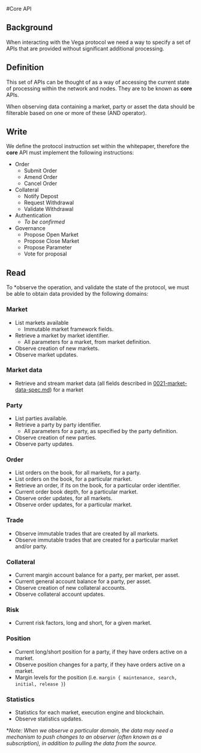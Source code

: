 #Core API

## Background

When interacting with the Vega protocol we need a way to specify a set of APIs that are provided without significant additional processing. 

## Definition

This set of APIs can be thought of as a way of accessing the current state of processing within the network and nodes. They are to be known as **core** APIs. 

When observing data containing a market, party or asset the data should be filterable based on one or more of these (AND operator).

## Write

We define the protocol instruction set within the whitepaper, therefore the **core** API must implement the following instructions:

- Order
  - Submit Order
  - Amend Order
  - Cancel Order
- Collateral
  - Notify Depost
  - Request Withdrawal
  - Validate Withdrawal
- Authentication
  - *To be confirmed*
- Governance
  - Propose Open Market
  - Propose Close Market
  - Propose Parameter
  - Vote for proposal
   
## Read

To *observe the operation, and validate the state of the protocol, we must be able to obtain data provided by the following domains:

### Market

- List markets available
	- Immutable market framework fields.
- Retrieve a market by market identifier.
   - All parameters for a market, from market definition.
- Observe creation of new markets.
- Observe market updates.

### Market data

- Retrieve and stream market data (all fields described in [0021-market-data-spec.md](./0021-market-data-spec.md)) for a market
 
### Party

- List parties available.
- Retrieve a party by party identifier.
   - All parameters for a party, as specified by the party definition.
- Observe creation of new parties.
- Observe party updates.

### Order

- List orders on the book, for all markets, for a party.
- List orders on the book, for a particular market.
- Retrieve an order, if its on the book, for a particular order identifier.
- Current order book depth, for a particular market.
- Observe order updates, for all markets.
- Observe order updates, for a particular market.

### Trade

- Observe immutable trades that are created by all markets.
- Observe immutable trades that are created for a particular market and/or party.

### Collateral

- Current margin account balance for a party, per market, per asset.
- Current general account balance for a party, per asset.
- Observe creation of new collateral accounts.
- Observe collateral account updates.

### Risk

- Current risk factors, long and short, for a given market.

### Position
  
- Current long/short position for a party, if they have orders active on a market.
- Observe position changes for a party, if they have orders active on a market.
- Margin levels for the position (i.e. `margin { maintenance, search, initial, release }`)

### Statistics

- Statistics for each market, execution engine and blockchain.
- Observe statistics updates.


**Note: When we observe a particular domain, the data may need a mechanism to push changes to an observer (often known as a subscription), in addition to pulling the data from the source.*